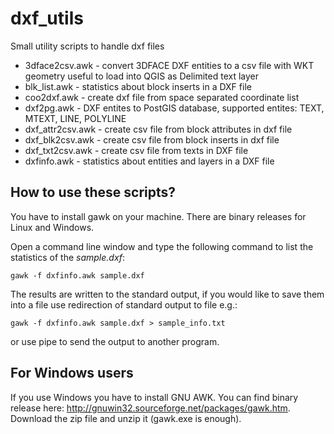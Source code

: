 # dxf_utils
Small utility scripts to handle dxf files

* 3dface2csv.awk - convert 3DFACE DXF entities to a csv file with WKT geometry useful to load into QGIS as Delimited text layer
* blk_list.awk - statistics about block inserts in a DXF file
* coo2dxf.awk - create dxf file from space separated coordinate list
* dxf2pg.awk - DXF entites to PostGIS database, supported entites: TEXT, MTEXT, LINE, POLYLINE
* dxf_attr2csv.awk - create csv file from block attributes in dxf file
* dxf_blk2csv.awk - create csv file from block inserts in dxf file
* dxf_txt2csv.awk - create csv file from texts in DXF file
* dxfinfo.awk - statistics about entities and layers in a DXF file

## How to use these scripts?

You have to install gawk on your machine. There are binary releases for Linux and Windows.

Open a command line window and type the following command to list the statistics of the *sample.dxf*:

```
gawk -f dxfinfo.awk sample.dxf
```

The results are written to the standard output, if you would like to save them 
into a file use redirection of standard output to file e.g.:

```
gawk -f dxfinfo.awk sample.dxf > sample_info.txt
```

or use pipe to send the output to another program.

## For Windows users

If you use Windows you have to install GNU AWK. You can find binary release here: http://gnuwin32.sourceforge.net/packages/gawk.htm. Download the zip file and unzip it (gawk.exe is enough).

